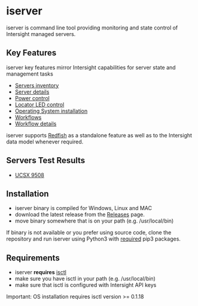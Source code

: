 # iserver

iserver is command line tool providing monitoring and state control of Intersight managed servers.

## Key Features

iserver key features mirror Intersight capabilities for server state and management tasks
- [Servers inventory](./doc/features/ServersInventory.md)
- [Server details](./doc/features/ServerDetails.md)
- [Power control](./doc/features/PowerControl.md)
- [Locator LED control](./doc/features/LedControl.md)
- [Operating System installation](./doc/features/OsInstall.md)
- [Workflows](./doc/features/Workflows.md)
- [Workflow details](./doc/features/Workflow.md)

iserver supports [Redfish](./doc/redfish/README.md) as a standalone feature as well as to the Intersight data model whenever required.

## Servers Test Results

- [UCSX 9508](./doc/ucsx-9508/Readme.md)

## Installation

- iserver binary is compiled for Windows, Linux and MAC
- download the latest release from the [Releases](https://wwwin-github.cisco.com/emear-telcocloud/iserver/releases/latest) page.
- move binary somewhere that is on your path (e.g. /usr/local/bin)

If binary is not available or you prefer using source code, clone the repository and run iserver using Python3 with [required](requirements) pip3 packages.

## Requirements

- iserver **requires** [isctl](https://github.com/cgascoig/isctl)
- make sure you have isctl in your path (e.g. /usr/local/bin)
- make sure that isctl is configured with Intersight API keys

Important: OS installation requires isctl version >= 0.1.18
